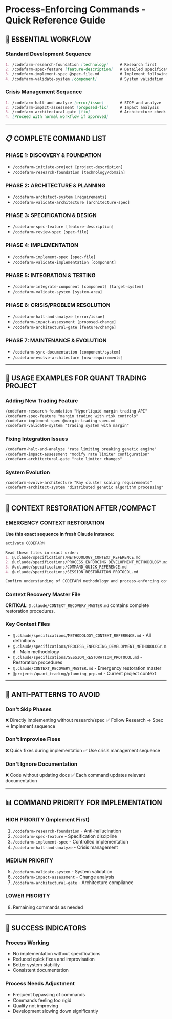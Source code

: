 # Process-Enforcing Commands - Quick Reference Guide

## 🚀 ESSENTIAL WORKFLOW

### **Standard Development Sequence**
```markdown
1. /codefarm-research-foundation [technology]     # Research first
2. /codefarm-spec-feature [feature-description]   # Detailed specification
3. /codefarm-implement-spec @spec-file.md         # Implement following spec
4. /codefarm-validate-system [component]          # System validation
```

### **Crisis Management Sequence**
```markdown
1. /codefarm-halt-and-analyze [error/issue]       # STOP and analyze
2. /codefarm-impact-assessment [proposed-fix]     # Impact analysis
3. /codefarm-architectural-gate [fix]             # Architecture check
4. [Proceed with normal workflow if approved]
```

---

## 📋 COMPLETE COMMAND LIST

### **PHASE 1: DISCOVERY & FOUNDATION**
- `/codefarm-initiate-project [project-description]`
- `/codefarm-research-foundation [technology/domain]`

### **PHASE 2: ARCHITECTURE & PLANNING**
- `/codefarm-architect-system [requirements]`
- `/codefarm-validate-architecture [architecture-spec]`

### **PHASE 3: SPECIFICATION & DESIGN**
- `/codefarm-spec-feature [feature-description]`
- `/codefarm-review-spec [spec-file]`

### **PHASE 4: IMPLEMENTATION**
- `/codefarm-implement-spec [spec-file]`
- `/codefarm-validate-implementation [component]`

### **PHASE 5: INTEGRATION & TESTING**
- `/codefarm-integrate-component [component] [target-system]`
- `/codefarm-validate-system [system-area]`

### **PHASE 6: CRISIS/PROBLEM RESOLUTION**
- `/codefarm-halt-and-analyze [error/issue]`
- `/codefarm-impact-assessment [proposed-change]`
- `/codefarm-architectural-gate [feature/change]`

### **PHASE 7: MAINTENANCE & EVOLUTION**
- `/codefarm-sync-documentation [component/system]`
- `/codefarm-evolve-architecture [new-requirements]`

---

## 🎯 USAGE EXAMPLES FOR QUANT TRADING PROJECT

### **Adding New Trading Feature**
```markdown
/codefarm-research-foundation "Hyperliquid margin trading API"
/codefarm-spec-feature "margin trading with risk controls"
/codefarm-implement-spec @margin-trading-spec.md
/codefarm-validate-system "trading system with margin"
```

### **Fixing Integration Issues**
```markdown
/codefarm-halt-and-analyze "rate limiting breaking genetic engine"
/codefarm-impact-assessment "modify rate limiter configuration"
/codefarm-architectural-gate "rate limiter changes"
```

### **System Evolution**
```markdown
/codefarm-evolve-architecture "Ray cluster scaling requirements"
/codefarm-architect-system "distributed genetic algorithm processing"
```

---

## 🔄 CONTEXT RESTORATION AFTER /COMPACT

### **EMERGENCY CONTEXT RESTORATION**
**Use this exact sequence in fresh Claude instance:**

```markdown
activate CODEFARM

Read these files in exact order:
1. @.claude/specifications/METHODOLOGY_CONTEXT_REFERENCE.md
2. @.claude/specifications/PROCESS_ENFORCING_DEVELOPMENT_METHODOLOGY.md  
3. @.claude/specifications/COMMAND_QUICK_REFERENCE.md
4. @.claude/specifications/SESSION_RESTORATION_PROTOCOL.md

Confirm understanding of CODEFARM methodology and process-enforcing commands.
```

### **Context Recovery Master File**
**CRITICAL**: `@.claude/CONTEXT_RECOVERY_MASTER.md` contains complete restoration procedures.

### **Key Context Files**
- `@.claude/specifications/METHODOLOGY_CONTEXT_REFERENCE.md` - All definitions
- `@.claude/specifications/PROCESS_ENFORCING_DEVELOPMENT_METHODOLOGY.md` - Main methodology
- `@.claude/specifications/SESSION_RESTORATION_PROTOCOL.md` - Restoration procedures
- `@.claude/CONTEXT_RECOVERY_MASTER.md` - Emergency restoration master
- `@projects/quant_trading/planning_prp.md` - Current project context

---

## 🚫 ANTI-PATTERNS TO AVOID

### **Don't Skip Phases**
❌ Directly implementing without research/spec
✅ Follow Research → Spec → Implement sequence

### **Don't Improvise Fixes**
❌ Quick fixes during implementation
✅ Use crisis management sequence

### **Don't Ignore Documentation**
❌ Code without updating docs
✅ Each command updates relevant documentation

---

## 📊 COMMAND PRIORITY FOR IMPLEMENTATION

### **HIGH PRIORITY (Implement First)**
1. `/codefarm-research-foundation` - Anti-hallucination
2. `/codefarm-spec-feature` - Specification discipline  
3. `/codefarm-implement-spec` - Controlled implementation
4. `/codefarm-halt-and-analyze` - Crisis management

### **MEDIUM PRIORITY**
5. `/codefarm-validate-system` - System validation
6. `/codefarm-impact-assessment` - Change analysis
7. `/codefarm-architectural-gate` - Architecture compliance

### **LOWER PRIORITY**
8. Remaining commands as needed

---

## 🎯 SUCCESS INDICATORS

### **Process Working**
- No implementation without specifications
- Reduced quick fixes and improvisation
- Better system stability
- Consistent documentation

### **Process Needs Adjustment**
- Frequent bypassing of commands
- Commands feeling too rigid
- Quality not improving
- Development slowing down significantly